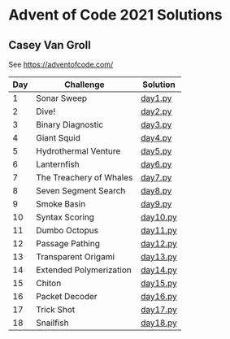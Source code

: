 # Advent of Code 2021 Solutions
## Casey Van Groll

See https://adventofcode.com/

| Day | Challenge               | Solution                     |
| --- | ----------------------- | ---------------------------- |
| 1   | Sonar Sweep             | [day1.py](./day1/day1.py)    |
| 2   | Dive!                   | [day2.py](./day2/day2.py)    |
| 3   | Binary Diagnostic       | [day3.py](./day3/day3.py)    |
| 4   | Giant Squid             | [day4.py](./day4/day4.py)    |
| 5   | Hydrothermal Venture    | [day5.py](./day5/day5.py)    |
| 6   | Lanternfish             | [day6.py](./day6/day6.py)    |
| 7   | The Treachery of Whales | [day7.py](./day7/day7.py)    |
| 8   | Seven Segment Search    | [day8.py](./day8/day8.py)    |
| 9   | Smoke Basin             | [day9.py](./day9/day9.py)    |
| 10  | Syntax Scoring          | [day10.py](./day10/day10.py) |
| 11  | Dumbo Octopus           | [day11.py](./day11/day11.py) |
| 12  | Passage Pathing         | [day12.py](./day12/day12.py) |
| 13  | Transparent Origami     | [day13.py](./day13/day13.py) |
| 14  | Extended Polymerization | [day14.py](./day14/day14.py) |
| 15  | Chiton                  | [day15.py](./day15/day15.py) |
| 16  | Packet Decoder          | [day16.py](./day16/day16.py) |
| 17  | Trick Shot              | [day17.py](./day17/day17.py) |
| 18  | Snailfish               | [day18.py](./day18/day18.py) |
